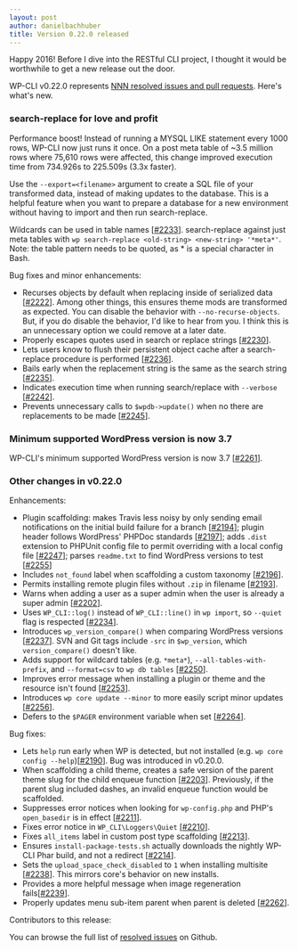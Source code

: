 ```yaml
---
layout: post
author: danielbachhuber
title: Version 0.22.0 released
---
```


Happy 2016! Before I dive into the RESTful CLI project, I thought it would be worthwhile to get a new release out the door.

WP-CLI v0.22.0 represents [NNN resolved issues and pull requests](https://github.com/wp-cli/wp-cli/issues?q=milestone%3A0.22.0+is%3Aclosed). Here's what's new.

### search-replace for love and profit

Performance boost! Instead of running a MYSQL LIKE statement every 1000 rows, WP-CLI now just runs it once. On a post meta table of ~3.5 million rows where 75,610 rows were affected, this change improved execution time from 734.926s to 225.509s (3.3x faster).

Use the `--export=<filename>` argument to create a SQL file of your transformed data, instead of making updates to the database. This is a helpful feature when you want to prepare a database for a new environment without having to import and then run search-replace.

Wildcards can be used in table names [[#2233](https://github.com/wp-cli/wp-cli/pull/2233)]. search-replace against just meta tables with `wp search-replace <old-string> <new-string> '*meta*'`. Note: the table pattern needs to be quoted, as * is a special character in Bash.

Bug fixes and minor enhancements:

* Recurses objects by default when replacing inside of serialized data [[#2222](https://github.com/wp-cli/wp-cli/pull/2222)]. Among other things, this ensures theme mods are transformed as expected. You can disable the behavior with `--no-recurse-objects`. But, if you do disable the behavior, I'd like to hear from you. I think this is an unnecessary option we could remove at a later date.
* Properly escapes quotes used in search or replace strings [[#2230](https://github.com/wp-cli/wp-cli/pull/2230)].
* Lets users know to flush their persistent object cache after a search-replace procedure is performed [[#2236](https://github.com/wp-cli/wp-cli/pull/2236)].
* Bails early when the replacement string is the same as the search string [[#2235](https://github.com/wp-cli/wp-cli/pull/2235)].
* Indicates execution time when running search/replace with `--verbose` [[#2242](https://github.com/wp-cli/wp-cli/pull/2242)].
* Prevents unnecessary calls to `$wpdb->update()` when no there are replacements to be made [[#2245](https://github.com/wp-cli/wp-cli/pull/2245)].

### Minimum supported WordPress version is now 3.7

WP-CLI's minimum supported WordPress version is now 3.7 [[#2261](https://github.com/wp-cli/wp-cli/pull/2261)].

### Other changes in v0.22.0

Enhancements:

* Plugin scaffolding: makes Travis less noisy by only sending email notifications on the initial build failure for a branch [[#2194](https://github.com/wp-cli/wp-cli/pull/2194)]; plugin header follows WordPress' PHPDoc standards [[#2197](https://github.com/wp-cli/wp-cli/pull/2197)]; adds `.dist` extension to PHPUnit config file to permit overriding with a local config file [[#2247](https://github.com/wp-cli/wp-cli/pull/2247)]; parses `readme.txt` to find WordPress versions to test [[#2255](https://github.com/wp-cli/wp-cli/pull/2255)]
* Includes `not_found` label when scaffolding a custom taxonomy [[#2196](https://github.com/wp-cli/wp-cli/pull/2196)].
* Permits installing remote plugin files without `.zip` in filename [[#2193](https://github.com/wp-cli/wp-cli/pull/2193)].
* Warns when adding a user as a super admin when the user is already a super admin [[#2202](https://github.com/wp-cli/wp-cli/pull/2202)].
* Uses `WP_CLI::log()` instead of `WP_CLI::line()` in `wp import`, so `--quiet` flag is respected [[#2234](https://github.com/wp-cli/wp-cli/pull/2234)].
* Introduces `wp_version_compare()` when comparing WordPress versions [[#2237](https://github.com/wp-cli/wp-cli/pull/2237)]. SVN and Git tags include `-src` in `$wp_version`, which
`version_compare()` doesn't like.
* Adds support for wildcard tables (e.g. `*meta*`), `--all-tables-with-prefix`, and `--format=csv` to `wp db tables` [[#2250](https://github.com/wp-cli/wp-cli/pull/2250)].
* Improves error message when installing a plugin or theme and the resource isn't found [[#2253](https://github.com/wp-cli/wp-cli/pull/2253)].
* Introduces `wp core update --minor` to more easily script minor updates [[#2256](https://github.com/wp-cli/wp-cli/pull/2256)].
* Defers to the `$PAGER` environment variable when set [[#2264](https://github.com/wp-cli/wp-cli/pull/2264)].

Bug fixes:

* Lets `help` run early when WP is detected, but not installed (e.g. `wp core config --help`)[[#2190](https://github.com/wp-cli/wp-cli/pull/2190)]. Bug was introduced in v0.20.0.
* When scaffolding a child theme, creates a safe version of the parent theme slug for the child enqueue function [[#2203](https://github.com/wp-cli/wp-cli/pull/2203)]. Previously, if the parent slug included dashes, an invalid enqueue function would be scaffolded.
* Suppresses error notices when looking for `wp-config.php` and PHP's `open_basedir` is in effect [[#2211](https://github.com/wp-cli/wp-cli/pull/2211)].
* Fixes error notice in `WP_CLI\Loggers\Quiet` [[#2210](https://github.com/wp-cli/wp-cli/pull/2210)].
* Fixes `all_items` label in custom post type scaffolding [[#2213](https://github.com/wp-cli/wp-cli/pull/2213)].
* Ensures `install-package-tests.sh` actually downloads the nightly WP-CLI Phar build, and not a redirect [[#2214](https://github.com/wp-cli/wp-cli/pull/2214)].
* Sets the `upload_space_check_disabled` to `1` when installing multisite [[#2238](https://github.com/wp-cli/wp-cli/pull/2238)]. This mirrors core's behavior on new installs.
* Provides a more helpful message when image regeneration fails[[#2239](https://github.com/wp-cli/wp-cli/pull/2239)].
* Properly updates menu sub-item parent when parent is deleted [[#2262](https://github.com/wp-cli/wp-cli/pull/2262)].

Contributors to this release:


You can browse the full list of [resolved issues](https://github.com/wp-cli/wp-cli/issues?q=milestone%3A0.22.0+is%3Aclosed) on Github.
